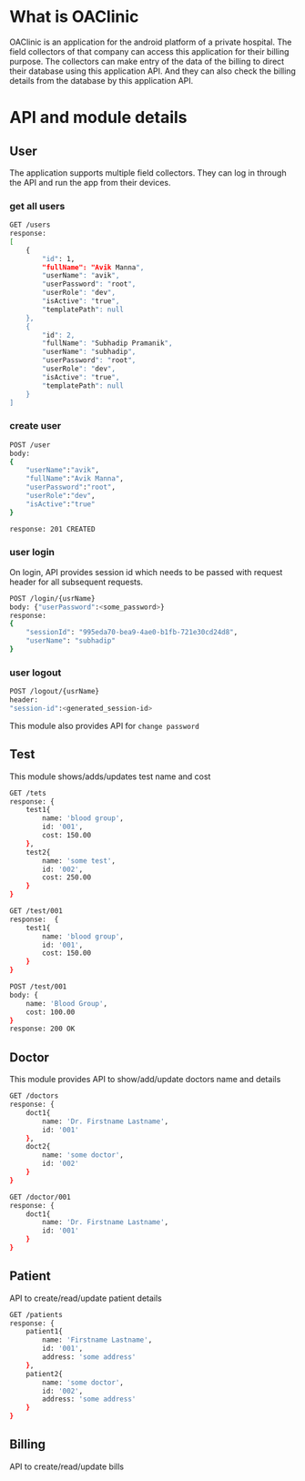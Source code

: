 # What is OAClinic
OAClinic is an application for the android platform of a private hospital. The field collectors of that company can access this application for their billing purpose. The collectors can make entry of the data of the billing to direct their database using this application API. And they can also check the billing details from the database by this application API.

# API and module details
## User
The application supports multiple field collectors. They can log in through the API and run the app from their devices.

### get all users
```sh
GET /users
response: 
[
    {
        "id": 1,
        "fullName": "Avik Manna",
        "userName": "avik",
        "userPassword": "root",
        "userRole": "dev",
        "isActive": "true",
        "templatePath": null
    },
    {
        "id": 2,
        "fullName": "Subhadip Pramanik",
        "userName": "subhadip",
        "userPassword": "root",
        "userRole": "dev",
        "isActive": "true",
        "templatePath": null
    }
]
```
### create user
```sh
POST /user
body:
{
	"userName":"avik",
	"fullName":"Avik Manna",
	"userPassword":"root",
	"userRole":"dev",
	"isActive":"true"
}

response: 201 CREATED
```
### user login
On login, API provides session id which needs to be passed with request header for all subsequent requests.
```sh
POST /login/{usrName} 
body: {"userPassword":<some_password>}
response: 
{
    "sessionId": "995eda70-bea9-4ae0-b1fb-721e30cd24d8",
    "userName": "subhadip"
}
```
### user logout
```sh
POST /logout/{usrName}
header:
"session-id":<generated_session-id>
```

This module also provides API for `change password` 

## Test
This module shows/adds/updates test name and cost
```sh
GET /tets
response: {
    test1{
        name: 'blood group',
        id: '001',
        cost: 150.00
    },
    test2{
        name: 'some test',
        id: '002',
        cost: 250.00
    }
}

GET /test/001
response:  {
    test1{
        name: 'blood group',
        id: '001',
        cost: 150.00
    }
}

POST /test/001
body: {
    name: 'Blood Group',
    cost: 100.00
}
response: 200 OK
```

## Doctor
This module provides API to show/add/update doctors name and details
```sh
GET /doctors
response: {
    doct1{
        name: 'Dr. Firstname Lastname',
        id: '001'
    },
    doct2{
        name: 'some doctor',
        id: '002'
    }
}

GET /doctor/001
response: {
    doct1{
        name: 'Dr. Firstname Lastname',
        id: '001'
    }
}
```

## Patient
API to create/read/update patient details
```sh
GET /patients
response: {
    patient1{
        name: 'Firstname Lastname',
        id: '001',
        address: 'some address'
    },
    patient2{
        name: 'some doctor',
        id: '002',
        address: 'some address'
    }
}
```

## Billing
API to create/read/update bills

